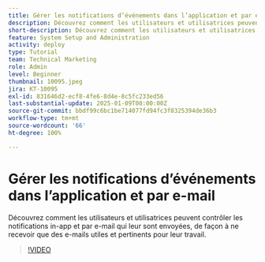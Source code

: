 ```yaml
---
title: Gérer les notifications d’événements dans l’application et par e-mail
description: Découvrez comment les utilisateurs et utilisatrices peuvent contrôler les notifications in-app et par e-mail qui leur sont envoyées, de façon à ne recevoir que des e-mails utiles et pertinents pour leur travail.
short-description: Découvrez comment les utilisateurs et utilisatrices peuvent contrôler les notifications in-app et par e-mail qu’ils ou elles reçoivent.
feature: System Setup and Administration
activity: deploy
type: Tutorial
team: Technical Marketing
role: Admin
level: Beginner
thumbnail: 10095.jpeg
jira: KT-10095
exl-id: 831646d2-ecf8-4fe6-8d4e-8c5fc233ed56
last-substantial-update: 2025-01-09T00:00:00Z
source-git-commit: bbdf99c6bc1be714077fd94fc3f8325394de36b3
workflow-type: tm+mt
source-wordcount: '66'
ht-degree: 100%

---
```


# Gérer les notifications d’événements dans l’application et par e-mail

Découvrez comment les utilisateurs et utilisatrices peuvent contrôler les notifications in-app et par e-mail qui leur sont envoyées, de façon à ne recevoir que des e-mails utiles et pertinents pour leur travail.

>[!VIDEO](https://video.tv.adobe.com/v/3442809/?quality=12&learn=on&enablevpops=1&captions=fre_fr)

